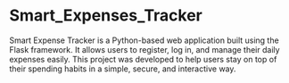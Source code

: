 # Smart_Expenses_Tracker
Smart Expense Tracker is a Python-based web application built using the Flask framework. It allows users to register, log in, and manage their daily expenses easily. This project was developed to help users stay on top of their spending habits in a simple, secure, and interactive way.
